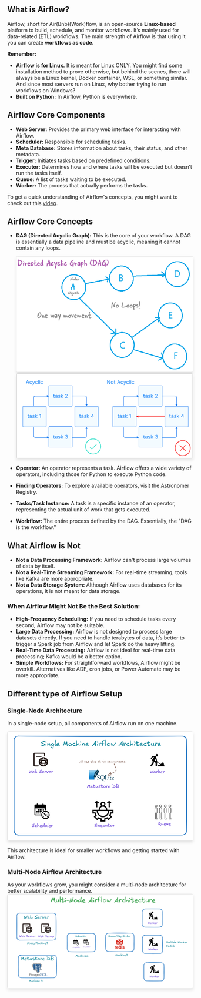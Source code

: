 
## What is Airflow?

Airflow, short for Air(Bnb)(Work)flow, is an open-source **Linux-based** platform to build, schedule, and monitor workflows. It’s mainly used for data-related (ETL) workflows. The main strength of Airflow is that using it you can create **workflows as code**.

**Remember:** 
- **Airflow is for Linux.** It is meant for Linux ONLY. You might find some installation method to prove otherwise, but behind the scenes, there will always be a Linux kernel, Docker container, WSL, or something similar. And since most servers run on Linux, why bother trying to run workflows on Windows? 
- **Built on Python:** In Airflow, Python is everywhere.

## Airflow Core Components

- **Web Server:** Provides the primary web interface for interacting with Airflow.
- **Scheduler:** Responsible for scheduling tasks.
- **Meta Database:** Stores information about tasks, their status, and other metadata.
- **Trigger:** Initiates tasks based on predefined conditions.
- **Executor:** Determines how and where tasks will be executed but doesn’t run the tasks itself.
- **Queue:** A list of tasks waiting to be executed.
- **Worker:** The process that actually performs the tasks.

To get a quick understanding of Airflow's concepts, you might want to check out this [video](https://www.youtube.com/watch?v=lVS6lz5wuH4).

## Airflow Core Concepts

- **DAG (Directed Acyclic Graph):** This is the core of your workflow. A DAG is essentially a data pipeline and must be acyclic, meaning it cannot contain any loops.  

    <img src="images/2024-08-09-21-04-12.png" alt="Description of the image" style="max-width: 100%; height: auto; border: 1px solid #ddd; border-radius: 4px; box-shadow: 0 4px 8px rgba(0, 0, 0, 0.1);">

    <img src="images/2024-08-29-16-40-36.png" alt="Description of the image" style="max-width: 100%; height: auto; border: 1px solid #ddd; border-radius: 4px; box-shadow: 0 4px 8px rgba(0, 0, 0, 0.1);">

- **Operator:** An operator represents a task. Airflow offers a wide variety of operators, including those for Python to execute Python code.
- **Finding Operators:** To explore available operators, visit the Astronomer Registry.
- **Tasks/Task Instance:** A task is a specific instance of an operator, representing the actual unit of work that gets executed.
- **Workflow:** The entire process defined by the DAG. Essentially, the "DAG is the workflow."

## What Airflow is Not

- **Not a Data Processing Framework:** Airflow can't process large volumes of data by itself.
- **Not a Real-Time Streaming Framework:** For real-time streaming, tools like Kafka are more appropriate.
- **Not a Data Storage System:** Although Airflow uses databases for its operations, it is not meant for data storage.

### When Airflow Might Not Be the Best Solution:

- **High-Frequency Scheduling:** If you need to schedule tasks every second, Airflow may not be suitable.
- **Large Data Processing:** Airflow is not designed to process large datasets directly. If you need to handle terabytes of data, it’s better to trigger a Spark job from Airflow and let Spark do the heavy lifting.
- **Real-Time Data Processing:** Airflow is not ideal for real-time data processing; Kafka would be a better option.
- **Simple Workflows:** For straightforward workflows, Airflow might be overkill. Alternatives like ADF, cron jobs, or Power Automate may be more appropriate.

## Different type of Airflow Setup

### Single-Node Architecture

In a single-node setup, all components of Airflow run on one machine.  

<img src="images/2024-08-29-15-52-46.png" alt="Description of the image" style="max-width: 100%; height: auto; border: 1px solid #ddd; border-radius: 4px; box-shadow: 0 4px 8px rgba(0, 0, 0, 0.1);">

This architecture is ideal for smaller workflows and getting started with Airflow.

### Multi-Node Airflow Architecture

As your workflows grow, you might consider a multi-node architecture for better scalability and performance.  
<img src="images/2024-08-29-16-24-23.png" alt="Description of the image" style="max-width: 100%; height: auto; border: 1px solid #ddd; border-radius: 4px; box-shadow: 0 4px 8px rgba(0, 0, 0, 0.1);">
